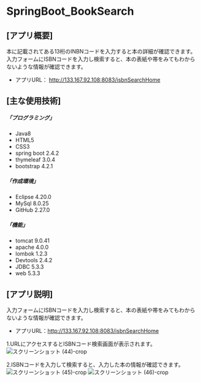 # SpringBoot_BookSearch

## [アプリ概要]
本に記載されてある13桁のINBNコードを入力すると本の詳細が確認できます。  
入力フォームにISBNコードを入力し検索すると、本の表紙や帯をみてもわからないような情報が確認できます。  
* アプリURL： http://133.167.92.108:8083/isbnSearchHome

## [主な使用技術]
##### 「プログラミング」
* Java8
* HTML5
* CSS3
* spring boot 2.4.2
* thymeleaf 3.0.4
* bootstrap 4.2.1
##### 「作成環境」
* Eclipse 4.20.0
* MySql 8.0.25
* GitHub 2.27.0
##### 「機能」
* tomcat 9.0.41
* apache 4.0.0
* lombok 1.2.3
* Devtools 2.4.2
* JDBC 5.3.3
* web 5.3.3

## [アプリ説明] ##

入力フォームにISBNコードを入力し検索すると、本の表紙や帯をみてもわからないような情報が確認できます。
* アプリURL：http://133.167.92.108:8083/isbnSearchHome

1.URLにアクセスするとISBNコード検索画面が表示されます。
![スクリーンショット (44)-crop](https://user-images.githubusercontent.com/83486993/136874722-b4040428-09fd-46fe-b94f-f25bc0da794b.png)

2.ISBNコードを入力して検索すると、入力した本の情報が確認できます。
![スクリーンショット (45)-crop](https://user-images.githubusercontent.com/83486993/136874971-7988386f-a080-4e62-8805-2217e6a6ea95.png)
![スクリーンショット (46)-crop](https://user-images.githubusercontent.com/83486993/136874980-8f10f3c8-c724-4f91-a388-a9b407b200ff.png)

